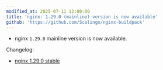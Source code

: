 ```yaml
---
modified_at: 2025-07-11 12:00:00
title: 'nginx: 1.29.0 (mainline) version is now available'
github: 'https://github.com/Scalingo/nginx-buildpack'
---
```


- nginx `1.29.0` mainline version is now available.

Changelog:
- [nginx 1.29.0 stable](https://nginx.org/en/CHANGES)
